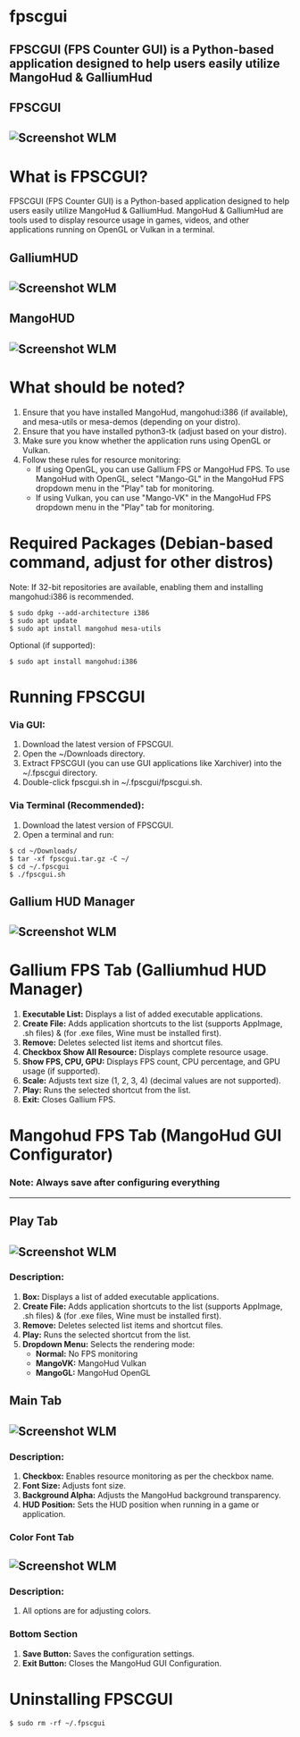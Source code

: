 # fpscgui
FPSCGUI (FPS Counter GUI) is a Python-based application designed to help users easily utilize MangoHud &amp; GalliumHud
---
## FPSCGUI
![Screenshot WLM](./FPSCGUI/01.png)
---
# What is FPSCGUI?
FPSCGUI (FPS Counter GUI) is a Python-based application designed to help users easily utilize MangoHud & GalliumHud.
MangoHud & GalliumHud are tools used to display resource usage in games, videos, and other applications running on OpenGL or Vulkan in a terminal.
## GalliumHUD
![Screenshot WLM](./FPSCGUI/07.png)
---
## MangoHUD
![Screenshot WLM](./FPSCGUI/08.png)
---

# What should be noted?
1. Ensure that you have installed MangoHud, mangohud:i386 (if available), and mesa-utils or mesa-demos (depending on your distro).
2. Ensure that you have installed python3-tk (adjust based on your distro).
3. Make sure you know whether the application runs using OpenGL or Vulkan.
4. Follow these rules for resource monitoring:
   - If using OpenGL, you can use Gallium FPS or MangoHud FPS. To use MangoHud with OpenGL, select "Mango-GL" in the MangoHud FPS dropdown menu in the "Play" tab for monitoring.
   - If using Vulkan, you can use "Mango-VK" in the MangoHud FPS dropdown menu in the "Play" tab for monitoring.

# Required Packages (Debian-based command, adjust for other distros)
Note: If 32-bit repositories are available, enabling them and installing mangohud:i386 is recommended.
```
$ sudo dpkg --add-architecture i386
$ sudo apt update
$ sudo apt install mangohud mesa-utils
```

Optional (if supported):
```
$ sudo apt install mangohud:i386
```

# Running FPSCGUI
### Via GUI:
1. Download the latest version of FPSCGUI.
2. Open the ~/Downloads directory.
3. Extract FPSCGUI (you can use GUI applications like Xarchiver) into the ~/.fpscgui directory.
4. Double-click fpscgui.sh in ~/.fpscgui/fpscgui.sh.

### Via Terminal (Recommended):
1. Download the latest version of FPSCGUI.
2. Open a terminal and run:
```
$ cd ~/Downloads/
$ tar -xf fpscgui.tar.gz -C ~/
$ cd ~/.fpscgui
$ ./fpscgui.sh
```
## Gallium HUD Manager
![Screenshot WLM](./FPSCGUI/02.png)
---
# Gallium FPS Tab (Galliumhud HUD Manager)
1. **Executable List:** Displays a list of added executable applications.
2. **Create File:** Adds application shortcuts to the list (supports AppImage, .sh files) & (for .exe files, Wine must be installed first).
3. **Remove:** Deletes selected list items and shortcut files.
4. **Checkbox Show All Resource:** Displays complete resource usage.
5. **Show FPS, CPU, GPU:** Displays FPS count, CPU percentage, and GPU usage (if supported).
6. **Scale:** Adjusts text size (1, 2, 3, 4) (decimal values are not supported).
7. **Play:** Runs the selected shortcut from the list.
8. **Exit:** Closes Gallium FPS.

# Mangohud FPS Tab (MangoHud GUI Configurator)
### Note: Always save after configuring everything
---
## Play Tab
![Screenshot WLM](./FPSCGUI/03.png)
---
### Description:
1. **Box:** Displays a list of added executable applications.
2. **Create File:** Adds application shortcuts to the list (supports AppImage, .sh files) & (for .exe files, Wine must be installed first).
3. **Remove:** Deletes selected list items and shortcut files.
4. **Play:** Runs the selected shortcut from the list.
5. **Dropdown Menu:** Selects the rendering mode:
   - **Normal:** No FPS monitoring
   - **MangoVK:** MangoHud Vulkan
   - **MangoGL:** MangoHud OpenGL

## Main Tab
![Screenshot WLM](./FPSCGUI/04.png)
---
### Description:
1. **Checkbox:** Enables resource monitoring as per the checkbox name.
2. **Font Size:** Adjusts font size.
3. **Background Alpha:** Adjusts the MangoHud background transparency.
4. **HUD Position:** Sets the HUD position when running in a game or application.

### Color Font Tab
![Screenshot WLM](./FPSCGUI/05.png)
---
### Description:
1. All options are for adjusting colors.

### Bottom Section
1. **Save Button:** Saves the configuration settings.
2. **Exit Button:** Closes the MangoHud GUI Configuration.

# Uninstalling FPSCGUI
```
$ sudo rm -rf ~/.fpscgui
```


